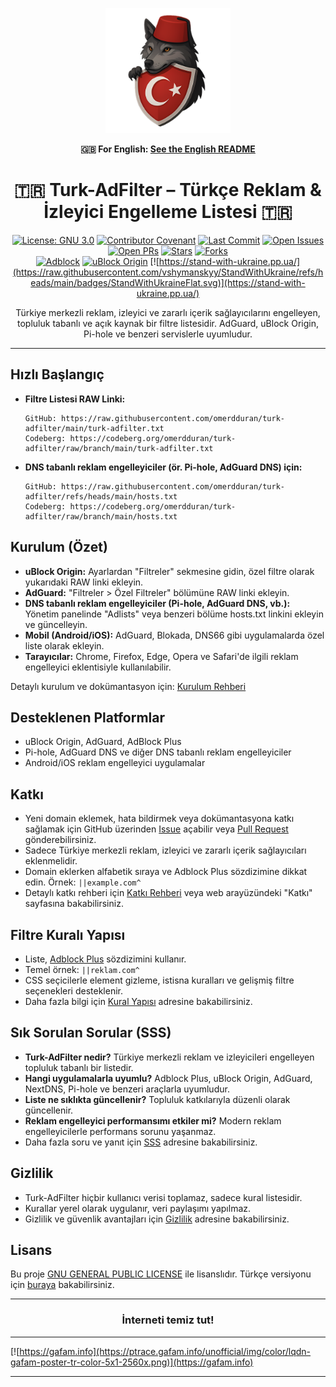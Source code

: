 <p align="center">
    <a href="https://reklamsiz-turkiye.com">
        <img src="https://github.com/omerdduran/turk-adfilter/blob/main/assets/logo.png?raw=true" alt="logo" width="200">
    </a>
</p>

<p align="center"><b>🇬🇧 For English: <a href="README.en.md">See the English README</a></b></p>

<h1 align="center">🇹🇷 Turk-AdFilter – Türkçe Reklam & İzleyici Engelleme Listesi 🇹🇷</h1>

<div align="center">

[![License: GNU 3.0](https://img.shields.io/badge/License-GNU%203.0-orange.svg)](https://opensource.org/license/gpl-3-0)
[![Contributor Covenant](https://img.shields.io/badge/Contributor%20Covenant-2.1-4baaaa.svg)](code_of_conduct.md)
[![Last Commit](https://img.shields.io/github/last-commit/omerdduran/turk-adfilter)](https://github.com/omerdduran/turk-adfilter/commits/main)
[![Open Issues](https://img.shields.io/github/issues/omerdduran/turk-adfilter)](https://github.com/omerdduran/turk-adfilter/issues)
[![Open PRs](https://img.shields.io/github/issues-pr/omerdduran/turk-adfilter)](https://github.com/omerdduran/turk-adfilter/pulls)
[![Stars](https://img.shields.io/github/stars/omerdduran/turk-adfilter)](https://github.com/omerdduran/turk-adfilter/stargazers)
[![Forks](https://img.shields.io/github/forks/omerdduran/turk-adfilter)](https://github.com/omerdduran/turk-adfilter/network/members)  
[![Adblock](https://img.shields.io/badge/syntax-Adblock%20Compatible-brightgreen)](#)
[![uBlock Origin](https://img.shields.io/badge/uBlock%20Origin-supported-brightgreen)](https://github.com/gorhill/uBlock)
[![https://stand-with-ukraine.pp.ua/](https://raw.githubusercontent.com/vshymanskyy/StandWithUkraine/refs/heads/main/badges/StandWithUkraineFlat.svg)](https://stand-with-ukraine.pp.ua/)

</div>

<p align="center">Türkiye merkezli reklam, izleyici ve zararlı içerik sağlayıcılarını engelleyen, topluluk tabanlı ve açık kaynak bir filtre listesidir. AdGuard, uBlock Origin, Pi-hole ve benzeri servislerle uyumludur.</p>

---

## Hızlı Başlangıç

- **Filtre Listesi RAW Linki:**
  ```
  GitHub: https://raw.githubusercontent.com/omerdduran/turk-adfilter/main/turk-adfilter.txt
  Codeberg: https://codeberg.org/omerdduran/turk-adfilter/raw/branch/main/turk-adfilter.txt
  ```
- **DNS tabanlı reklam engelleyiciler (ör. Pi-hole, AdGuard DNS) için:**
  ```
  GitHub: https://raw.githubusercontent.com/omerdduran/turk-adfilter/refs/heads/main/hosts.txt
  Codeberg: https://codeberg.org/omerdduran/turk-adfilter/raw/branch/main/hosts.txt
  ```

## Kurulum (Özet)

- **uBlock Origin:** Ayarlardan "Filtreler" sekmesine gidin, özel filtre olarak yukarıdaki RAW linki ekleyin.
- **AdGuard:** "Filtreler > Özel Filtreler" bölümüne RAW linki ekleyin.
- **DNS tabanlı reklam engelleyiciler (Pi-hole, AdGuard DNS, vb.):** Yönetim panelinde "Adlists" veya benzeri bölüme hosts.txt linkini ekleyin ve güncelleyin.
- **Mobil (Android/iOS):** AdGuard, Blokada, DNS66 gibi uygulamalarda özel liste olarak ekleyin.
- **Tarayıcılar:** Chrome, Firefox, Edge, Opera ve Safari'de ilgili reklam engelleyici eklentisiyle kullanılabilir.

Detaylı kurulum ve dokümantasyon için: [Kurulum Rehberi](https://www.reklamsiz-turkiye.com/docs/kurulum)

## Desteklenen Platformlar
- uBlock Origin, AdGuard, AdBlock Plus
- Pi-hole, AdGuard DNS ve diğer DNS tabanlı reklam engelleyiciler
- Android/iOS reklam engelleyici uygulamalar

## Katkı
- Yeni domain eklemek, hata bildirmek veya dokümantasyona katkı sağlamak için GitHub üzerinden [Issue](https://github.com/omerdduran/turk-adfilter/issues) açabilir veya [Pull Request](https://github.com/omerdduran/turk-adfilter/pulls) gönderebilirsiniz.
- Sadece Türkiye merkezli reklam, izleyici ve zararlı içerik sağlayıcıları eklenmelidir.
- Domain eklerken alfabetik sıraya ve Adblock Plus sözdizimine dikkat edin. Örnek: `||example.com^`
- Detaylı katkı rehberi için [Katkı Rehberi](https://www.reklamsiz-turkiye.com/docs/katki) veya web arayüzündeki "Katkı" sayfasına bakabilirsiniz.

## Filtre Kuralı Yapısı
- Liste, [Adblock Plus](https://adblockplus.org/filter-cheatsheet) sözdizimini kullanır.
- Temel örnek: `||reklam.com^`
- CSS seçicilerle element gizleme, istisna kuralları ve gelişmiş filtre seçenekleri desteklenir.
- Daha fazla bilgi için [Kural Yapısı](https://www.reklamsiz-turkiye.com/docs/kural-yapisi) adresine bakabilirsiniz.

## Sık Sorulan Sorular (SSS)
- **Turk-AdFilter nedir?** Türkiye merkezli reklam ve izleyicileri engelleyen topluluk tabanlı bir listedir.
- **Hangi uygulamalarla uyumlu?** Adblock Plus, uBlock Origin, AdGuard, NextDNS, Pi-hole ve benzeri araçlarla uyumludur.
- **Liste ne sıklıkta güncellenir?** Topluluk katkılarıyla düzenli olarak güncellenir.
- **Reklam engelleyici performansımı etkiler mi?** Modern reklam engelleyicilerle performans sorunu yaşanmaz.
- Daha fazla soru ve yanıt için [SSS](https://www.reklamsiz-turkiye.com/docs/sss) adresine bakabilirsiniz.

## Gizlilik
- Turk-AdFilter hiçbir kullanıcı verisi toplamaz, sadece kural listesidir.
- Kurallar yerel olarak uygulanır, veri paylaşımı yapılmaz.
- Gizlilik ve güvenlik avantajları için [Gizlilik](https://www.reklamsiz-turkiye.com/docs/gizlilik) adresine bakabilirsiniz.

## Lisans

Bu proje [GNU GENERAL PUBLIC LICENSE](LICENSE) ile lisanslıdır. Türkçe versiyonu için [buraya](GPL-3.0-TR) bakabilirsiniz.

---

<h3 align="center" ><strong>İnterneti temiz tut!</strong></h3>

---

[![https://gafam.info](https://ptrace.gafam.info/unofficial/img/color/lqdn-gafam-poster-tr-color-5x1-2560x.png)](https://gafam.info)

---



